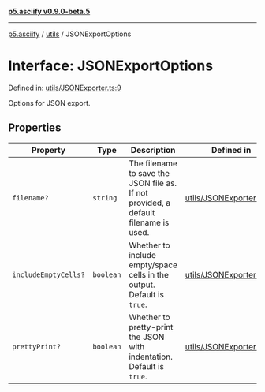 [**p5.asciify v0.9.0-beta.5**](../../../../README.md)

***

[p5.asciify](../../../../README.md) / [utils](../README.md) / JSONExportOptions

# Interface: JSONExportOptions

Defined in: [utils/JSONExporter.ts:9](https://github.com/humanbydefinition/p5.asciify/blob/fe0dff6d1233011a7a23cab5c777ec3b02b03613/src/lib/utils/JSONExporter.ts#L9)

Options for JSON export.

## Properties

| Property | Type | Description | Defined in |
| ------ | ------ | ------ | ------ |
| <a id="filename"></a> `filename?` | `string` | The filename to save the JSON file as. If not provided, a default filename is used. | [utils/JSONExporter.ts:13](https://github.com/humanbydefinition/p5.asciify/blob/fe0dff6d1233011a7a23cab5c777ec3b02b03613/src/lib/utils/JSONExporter.ts#L13) |
| <a id="includeemptycells"></a> `includeEmptyCells?` | `boolean` | Whether to include empty/space cells in the output. Default is `true`. | [utils/JSONExporter.ts:19](https://github.com/humanbydefinition/p5.asciify/blob/fe0dff6d1233011a7a23cab5c777ec3b02b03613/src/lib/utils/JSONExporter.ts#L19) |
| <a id="prettyprint"></a> `prettyPrint?` | `boolean` | Whether to pretty-print the JSON with indentation. Default is `true`. | [utils/JSONExporter.ts:25](https://github.com/humanbydefinition/p5.asciify/blob/fe0dff6d1233011a7a23cab5c777ec3b02b03613/src/lib/utils/JSONExporter.ts#L25) |

